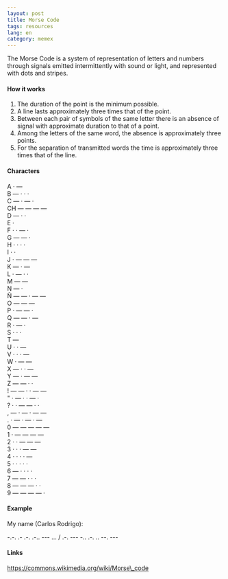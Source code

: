 ```yaml
---
layout: post
title: Morse Code
tags: resources
lang: en
category: memex
---  
```


The Morse Code is a system of representation of letters and numbers through signals emitted intermittently with sound or light, and represented with dots and stripes. 

#### How it works

1. The duration of the point is the minimum possible. 
2. A line lasts approximately three times that of the point.
3. Between each pair of symbols of the same letter there is an absence of signal with approximate duration to that of a point. 
4. Among the letters of the same word, the absence is approximately three points. 
5. For the separation of transmitted words the time is approximately three times that of the line.

#### Characters

A · —  
B — · · ·  
C — · — ·  
CH — — — —  
D — · ·  
E ·  
F · · — ·  
G — — ·  
H · · · ·  
I · ·  
J · — — —  
K — · —  
L · — · ·  
M — —  
N — ·  
Ñ — — · — —  
O — — —  
P · — — ·  
Q — — · —  
R · — ·  
S · · ·  
T —  
U · · —  
V · · · —  
W · — —  
X — · · —  
Y — · — —  
Z — — · ·  
! — — · · — —  
" · — · · — ·  
? · · — — · ·  
, — · — · — —  
. · — · — · —  
0 — — — — —  
1 · — — — —  
2 · · — — —  
3 · · · — —  
4 · · · · —  
5 · · · · ·  
6 — · · · ·  
7 — — · · ·  
8 — — — · ·  
9 — — — — · 

#### Example

My name \(Carlos Rodrigo\):

-.-. .- .-. .-.. --- ... / .-. --- -.. .-. .. --. ---

#### Links

https://commons.wikimedia.org/wiki/Morse\_code

